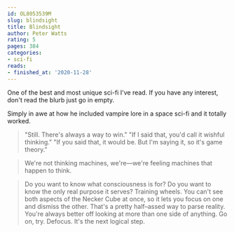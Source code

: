 ```yaml
---
id: OL8053539M
slug: blindsight
title: Blindsight
author: Peter Watts
rating: 5
pages: 384
categories:
- sci-fi
reads:
- finished_at: '2020-11-28'
---
```

One of the best and most unique sci-fi I've read. If you have any interest, don't read the blurb just go in empty.

<spoiler>Simply in awe at how he included vampire lore in a space sci-fi and it totally worked.</spoiler>

<blockquote>"Still. There's always a way to win." "If I said that, you'd call it wishful thinking." "If you said that, it would be. But I'm saying it, so it's game theory."</blockquote>

<blockquote>We're not thinking machines, we're—we're feeling machines that happen to think.</blockquote>

<spoiler>
<blockquote>Do you want to know what consciousness is for? Do you want to know the only real purpose it serves? Training wheels. You can't see both aspects of the Necker Cube at once, so it lets you focus on one and dismiss the other. That's a pretty half–assed way to parse reality. You're always better off looking at more than one side of anything. Go on, try. Defocus. It's the next logical step.</blockquote>
</spoiler>
